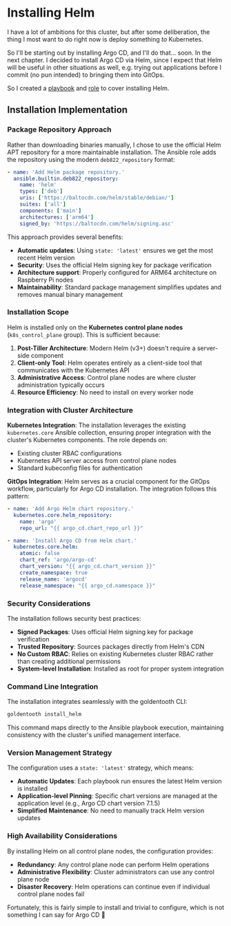 # Installing Helm

I have a lot of ambitions for this cluster, but after some deliberation, the thing I most want to do right now is deploy something _to_ Kubernetes.

So I'll be starting out by installing Argo CD, and I'll do that... soon. In the next chapter. I decided to install Argo CD via Helm, since I expect that Helm will be useful in other situations as well, e.g. trying out applications before I commit (no pun intended) to bringing them into GitOps.

So I created a [playbook](https://github.com/goldentooth/cluster/blob/main/playbooks/install_helm.yaml) and [role](https://github.com/goldentooth/cluster/tree/main/roles/goldentooth.install_helm) to cover installing Helm.

## Installation Implementation

### Package Repository Approach

Rather than downloading binaries manually, I chose to use the official Helm APT repository for a more maintainable installation. The Ansible role adds the repository using the modern `deb822_repository` format:

```yaml
- name: 'Add Helm package repository.'
  ansible.builtin.deb822_repository:
    name: 'helm'
    types: ['deb']
    uris: ['https://baltocdn.com/helm/stable/debian/']
    suites: ['all']
    components: ['main']
    architectures: ['arm64']
    signed_by: 'https://baltocdn.com/helm/signing.asc'
```

This approach provides several benefits:
- **Automatic updates**: Using `state: 'latest'` ensures we get the most recent Helm version
- **Security**: Uses the official Helm signing key for package verification
- **Architecture support**: Properly configured for ARM64 architecture on Raspberry Pi nodes
- **Maintainability**: Standard package management simplifies updates and removes manual binary management

### Installation Scope

Helm is installed only on the **Kubernetes control plane nodes** (`k8s_control_plane` group). This is sufficient because:

1. **Post-Tiller Architecture**: Modern Helm (v3+) doesn't require a server-side component
2. **Client-only Tool**: Helm operates entirely as a client-side tool that communicates with the Kubernetes API
3. **Administrative Access**: Control plane nodes are where cluster administration typically occurs
4. **Resource Efficiency**: No need to install on every worker node

### Integration with Cluster Architecture

**Kubernetes Integration**:
The installation leverages the existing `kubernetes.core` Ansible collection, ensuring proper integration with the cluster's Kubernetes components. The role depends on:

- Existing cluster RBAC configurations
- Kubernetes API server access from control plane nodes
- Standard kubeconfig files for authentication

**GitOps Integration**:
Helm serves as a crucial component for the GitOps workflow, particularly for Argo CD installation. The integration follows this pattern:

```yaml
- name: 'Add Argo Helm chart repository.'
  kubernetes.core.helm_repository:
    name: 'argo'
    repo_url: "{{ argo_cd.chart_repo_url }}"

- name: 'Install Argo CD from Helm chart.'
  kubernetes.core.helm:
    atomic: false
    chart_ref: 'argo/argo-cd'
    chart_version: "{{ argo_cd.chart_version }}"
    create_namespace: true
    release_name: 'argocd'
    release_namespace: "{{ argo_cd.namespace }}"
```

### Security Considerations

The installation follows security best practices:

- **Signed Packages**: Uses official Helm signing key for package verification
- **Trusted Repository**: Sources packages directly from Helm's CDN
- **No Custom RBAC**: Relies on existing Kubernetes cluster RBAC rather than creating additional permissions
- **System-level Installation**: Installed as root for proper system integration

### Command Line Integration

The installation integrates seamlessly with the goldentooth CLI:

```bash
goldentooth install_helm
```

This command maps directly to the Ansible playbook execution, maintaining consistency with the cluster's unified management interface.

### Version Management Strategy

The configuration uses a `state: 'latest'` strategy, which means:

- **Automatic Updates**: Each playbook run ensures the latest Helm version is installed
- **Application-level Pinning**: Specific chart versions are managed at the application level (e.g., Argo CD chart version 7.1.5)
- **Simplified Maintenance**: No need to manually track Helm version updates

### High Availability Considerations

By installing Helm on all control plane nodes, the configuration provides:

- **Redundancy**: Any control plane node can perform Helm operations
- **Administrative Flexibility**: Cluster administrators can use any control plane node
- **Disaster Recovery**: Helm operations can continue even if individual control plane nodes fail

Fortunately, this is fairly simple to install and trivial to configure, which is not something I can say for Argo CD 🙂
